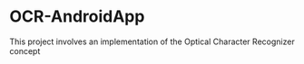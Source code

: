 # OCR-AndroidApp
This project involves an implementation of the Optical Character Recognizer concept
